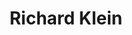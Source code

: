---
title: "Richard Klein"
presenter_id: richard_klein
layout: member_all_publications
permalink: /member_full_publications/:presenter_id/
---